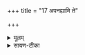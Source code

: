 +++
title = "17 अपनह्यामि ते"

+++


<details><summary>मूलम्</summary>

अप॑नह्यामि ते बा॒हू ।
अप॑नह्याम्या॒स्य᳚म् ।
अ॒ग्नेर्दे॒वस्य॒ ब्रह्म॑णा ।
सर्व॑न्तेऽवधिषङ्कृ॒तम् ।
</details>

<details><summary>सायण-टीका</summary>

6अपनह्यामीत्याद्यर्धर्चो गतः । अग्नेर्देवस्य दीप्तिमतः ब्रह्मणा तेजसा कर्मणा वा ते त्वदीयं कृतं सर्वमपि कर्म अवधिषं हतवानेवास्मि ॥
</details>